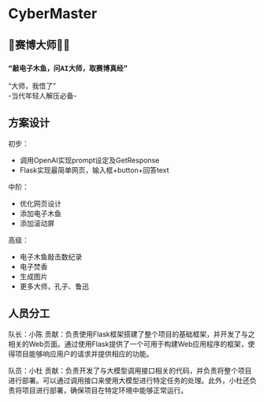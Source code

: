 # CyberMaster
## 🤖赛博大师🧘‍♂️ 
### `“敲电子木鱼，问AI大师，取赛博真经”`<br>
“大师，我悟了”<br>
-当代年轻人解压必备-<br>

## 方案设计
初步：

- 调用OpenAI实现prompt设定及GetResponse
- Flask实现最简单网页，输入框+button+回答text

中阶：

- 优化网页设计
- 添加电子木鱼
- 添加滚动屏

高级：

- 电子木鱼敲击数纪录
- 电子焚香
- 生成图片
- 更多大师，孔子、鲁迅

## 人员分工
队长：小陈
贡献：负责使用Flask框架搭建了整个项目的基础框架，并开发了与之相关的Web页面。通过使用Flask提供了一个可用于构建Web应用程序的框架，使得项目能够响应用户的请求并提供相应的功能。

队员：小杜
贡献：负责开发了与大模型调用接口相关的代码，并负责将整个项目进行部署。可以通过调用接口来使用大模型进行特定任务的处理。此外，小杜还负责将项目进行部署，确保项目在特定环境中能够正常运行。
